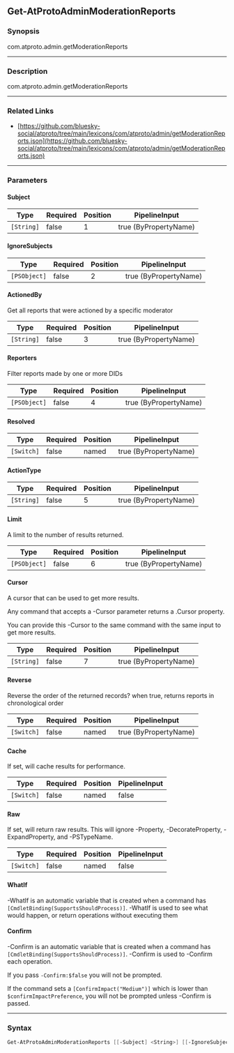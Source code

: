 Get-AtProtoAdminModerationReports
---------------------------------




### Synopsis
com.atproto.admin.getModerationReports



---


### Description

com.atproto.admin.getModerationReports



---


### Related Links
* [https://github.com/bluesky-social/atproto/tree/main/lexicons/com/atproto/admin/getModerationReports.json](https://github.com/bluesky-social/atproto/tree/main/lexicons/com/atproto/admin/getModerationReports.json)





---


### Parameters
#### **Subject**




|Type      |Required|Position|PipelineInput        |
|----------|--------|--------|---------------------|
|`[String]`|false   |1       |true (ByPropertyName)|



#### **IgnoreSubjects**




|Type        |Required|Position|PipelineInput        |
|------------|--------|--------|---------------------|
|`[PSObject]`|false   |2       |true (ByPropertyName)|



#### **ActionedBy**

Get all reports that were actioned by a specific moderator






|Type      |Required|Position|PipelineInput        |
|----------|--------|--------|---------------------|
|`[String]`|false   |3       |true (ByPropertyName)|



#### **Reporters**

Filter reports made by one or more DIDs






|Type        |Required|Position|PipelineInput        |
|------------|--------|--------|---------------------|
|`[PSObject]`|false   |4       |true (ByPropertyName)|



#### **Resolved**




|Type      |Required|Position|PipelineInput        |
|----------|--------|--------|---------------------|
|`[Switch]`|false   |named   |true (ByPropertyName)|



#### **ActionType**




|Type      |Required|Position|PipelineInput        |
|----------|--------|--------|---------------------|
|`[String]`|false   |5       |true (ByPropertyName)|



#### **Limit**

A limit to the number of results returned.






|Type        |Required|Position|PipelineInput        |
|------------|--------|--------|---------------------|
|`[PSObject]`|false   |6       |true (ByPropertyName)|



#### **Cursor**

A cursor that can be used to get more results.

Any command that accepts a -Cursor parameter returns a .Cursor property.

You can provide this -Cursor to the same command with the same input to get more results.






|Type      |Required|Position|PipelineInput        |
|----------|--------|--------|---------------------|
|`[String]`|false   |7       |true (ByPropertyName)|



#### **Reverse**

Reverse the order of the returned records? when true, returns reports in chronological order






|Type      |Required|Position|PipelineInput        |
|----------|--------|--------|---------------------|
|`[Switch]`|false   |named   |true (ByPropertyName)|



#### **Cache**

If set, will cache results for performance.






|Type      |Required|Position|PipelineInput|
|----------|--------|--------|-------------|
|`[Switch]`|false   |named   |false        |



#### **Raw**

If set, will return raw results. This will ignore -Property, -DecorateProperty, -ExpandProperty, and -PSTypeName.






|Type      |Required|Position|PipelineInput|
|----------|--------|--------|-------------|
|`[Switch]`|false   |named   |false        |



#### **WhatIf**
-WhatIf is an automatic variable that is created when a command has ```[CmdletBinding(SupportsShouldProcess)]```.
-WhatIf is used to see what would happen, or return operations without executing them
#### **Confirm**
-Confirm is an automatic variable that is created when a command has ```[CmdletBinding(SupportsShouldProcess)]```.
-Confirm is used to -Confirm each operation.

If you pass ```-Confirm:$false``` you will not be prompted.


If the command sets a ```[ConfirmImpact("Medium")]``` which is lower than ```$confirmImpactPreference```, you will not be prompted unless -Confirm is passed.



---


### Syntax
```PowerShell
Get-AtProtoAdminModerationReports [[-Subject] <String>] [[-IgnoreSubjects] <PSObject>] [[-ActionedBy] <String>] [[-Reporters] <PSObject>] [-Resolved] [[-ActionType] <String>] [[-Limit] <PSObject>] [[-Cursor] <String>] [-Reverse] [-Cache] [-Raw] [-WhatIf] [-Confirm] [<CommonParameters>]
```
